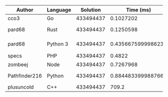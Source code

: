 Author | Language | Solution | Time (ms) | Notes
--- | --- | --- | --- | ---
cco3 | Go | 433494437 | 0.1027202 | 
pard68 | Rust | 433494437 | 0.1250598 | Miller-rabin
pard68 | Python 3 | 433494437 | 0.4356675999986237 | the yeetiest
specs | PHP | 433494437 | 0.4822 | ¯\_(ツ)_/¯
zombeej | Node | 433494437 | 0.7267968 | blarg
Pathfinder216 | Python | 433494437 | 0.8844833999887669 | Simple optimized
plusuncold | C++ | 433494437 | 709.2 | 